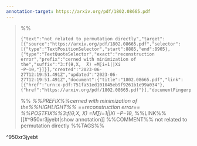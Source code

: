 ```yaml
---
annotation-target: https://arxiv.org/pdf/1802.08665.pdf
---
```



>%%
>```annotation-json
>{"text":"not related to permutation directly","target":[{"source":"https://arxiv.org/pdf/1802.08665.pdf","selector":[{"type":"TextPositionSelector","start":8885,"end":8905},{"type":"TextQuoteSelector","exact":"reconstruction error","prefix":"cerned with minimization of the","suffix":"3:f(θ,X,  ̃X) =M∑i=1||Xi −P−1θ,"}]}],"created":"2023-06-27T12:19:51.491Z","updated":"2023-06-27T12:19:51.491Z","document":{"title":"1802.08665.pdf","link":[{"href":"urn:x-pdf:751fa51ed101045eb9f9261b1e99a034"},{"href":"https://arxiv.org/pdf/1802.08665.pdf"}],"documentFingerprint":"751fa51ed101045eb9f9261b1e99a034"},"uri":"https://arxiv.org/pdf/1802.08665.pdf"}
>```
>%%
>*%%PREFIX%%cerned with minimization of the%%HIGHLIGHT%% ==reconstruction error== %%POSTFIX%%3:f(θ,X,  ̃X) =M∑i=1||Xi −P−1θ,*
>%%LINK%%[[#^950xr3jyebt|show annotation]]
>%%COMMENT%%
>not related to permutation directly
>%%TAGS%%
>
^950xr3jyebt
